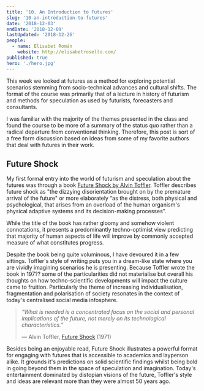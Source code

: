 ```yaml
---
title: '10. An Introduction to Futures'
slug: '10-an-introduction-to-futures'
date: '2018-12-03'
endDate: '2018-12-09'
lastUpdated: '2018-12-26'
people:
  - name: Elisabet Román
    website: http://elisabetrosello.com/
published: true
hero: './hero.jpg'
---
```


This week we looked at futures as a method for exploring potential scenarios stemming from socio-technical advances and cultural shifts. The format of the course was primarily that of a lecture in history of futurism and methods for speculation as used by futurists, forecasters and consultants.

I was familiar with the majority of the themes presented in the class and found the course to be more of a summary of the status quo rather than a radical departure from conventional thinking. Therefore, this post is sort of a free form discussion based on ideas from some of my favorite authors that deal with futures in their work.

## Future Shock

My first formal entry into the world of futurism and speculation about the futures was through a book [Future Shock by Alvin Toffler](https://www.goodreads.com/book/show/466537.Future_Shock). Toffler describes future shock as "the dizzying disorientation brought on by the premature arrival of the future" or more elaborately “as the distress, both physical and psychological, that arises from an overload of the human organism's physical adaptive systems and its decision-making processes”.

While the title of the book has rather gloomy and somehow violent connotations, it presents a predominantly techno-optimist view predicting that majority of human aspects of life will improve by commonly accepted measure of what constitutes progress.

Despite the book being quite voluminous, I have devoured it in a few sittings. Toffler's style of writing puts you in a dream-like state where you are vividly imagining scenarios he is presenting. Because Toffler wrote the book in 197?? some of the particularities did not materialise but overall his thoughts on how techno-scientific developments will impact the culture came to fruition. Particularly the theme of increasing individualisation, fragmentation and polarisation of society resonates in the context of today's centralised social media infosphere.

> _“What is needed is a concentrated focus on the social and personal implications of the future, not merely on its technological characteristics.”_
>
> — Alvin Toffler, [Future Shock](https://www.goodreads.com/book/show/466537.Future_Shock) (1971)

Besides being an enjoyable read, Future Shock illustrates a powerful format for engaging with futures that is accessible to academics and layperson alike. It grounds it's predictions on solid scientific findings whilst being bold in going beyond them in the space of speculation and imagination. Today's entertainment dominated by distopian visions of the future, Toffler's style and ideas are relevant more than they were almost 50 years ago.
